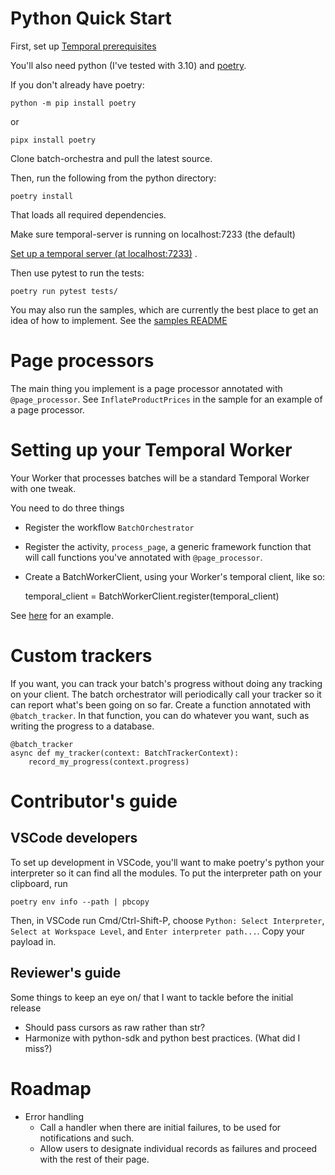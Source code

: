 # Python Quick Start

First, set up [Temporal prerequisites](../README.md#quick-start)

You'll also need python (I've tested with 3.10) and [poetry](https://python-poetry.org/).

If you don't already have poetry:

    python -m pip install poetry
    
or

    pipx install poetry

Clone batch-orchestra and pull the latest source.

Then, run the following from the python directory:

    poetry install

That loads all required dependencies. 

Make sure temporal-server is running on localhost:7233 (the default)

[Set up a temporal server (at localhost:7233)](https://docs.temporal.io/application-development/foundations#run-a-development-cluster) .

Then use pytest to run the tests:

    poetry run pytest tests/

You may also run the samples, which are currently the best place to get an idea of how to implement.  See the [samples README](./samples/README.md)

# Page processors

The main thing you implement is a page processor annotated with `@page_processor`.
See `InflateProductPrices` in the sample for an example of a page processor.

# Setting up your Temporal Worker

Your Worker that processes batches will be a standard Temporal Worker with one tweak.  

You need to do three things

* Register the workflow `BatchOrchestrator`
* Register the activity, `process_page`, a generic framework function that will call functions you've annotated with `@page_processor`.
* Create a BatchWorkerClient, using your Worker's temporal client, like so:


    temporal_client = BatchWorkerClient.register(temporal_client)


See [here](./samples/run_workers.py) for an example.

# Custom trackers

If you want, you can track your batch's progress without doing any tracking on your client.
The batch orchestrator will periodically call your tracker so it can report what's been going on so far.
Create a function annotated with `@batch_tracker`.  In that function, you can do whatever you want, such as writing the progress to a database.

    @batch_tracker
    async def my_tracker(context: BatchTrackerContext):
        record_my_progress(context.progress)

# Contributor's guide

## VSCode developers

To set up development in VSCode, you'll want to make poetry's python your interpreter so it can find all the modules.
To put the interpreter path on your clipboard, run

    poetry env info --path | pbcopy

Then, in VSCode run Cmd/Ctrl-Shift-P, choose `Python: Select Interpreter`, `Select at Workspace Level`, and `Enter interpreter path...`.
Copy your payload in.

## Reviewer's guide

Some things to keep an eye on/ that I want to tackle before the initial release 

* Should pass cursors as raw rather than str?
* Harmonize with python-sdk and python best practices.  (What did I miss?)


# Roadmap
* Error handling
  * Call a handler when there are initial failures, to be used for notifications and such.
  * Allow users to designate individual records as failures and proceed with the rest of their page.

